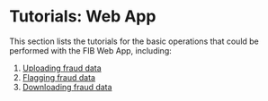 # Tutorials: Web App

This section lists the tutorials for the basic operations that could be performed with the FIB Web App, including:

1. [Uploading fraud data](/tutorials-web/uploading-fraud-data.md)
2. [Flagging fraud data](/tutorials-web/flagging-fraud-data.md)
3. [Downloading fraud data](/tutorials-web/downloading-fraud-data.md)
